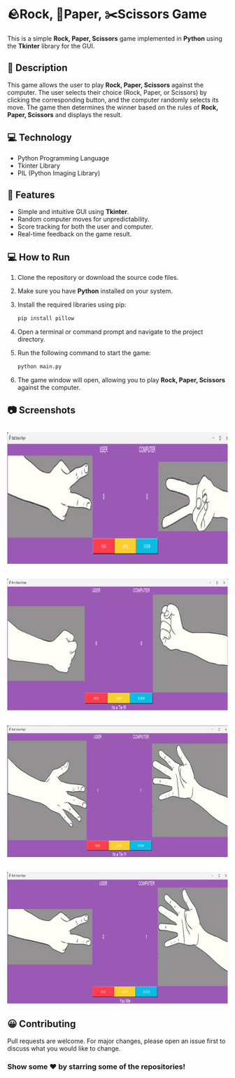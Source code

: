 # 🪨Rock, 📃Paper, ✂️Scissors Game

This is a simple **Rock, Paper, Scissors** game implemented in **Python** using the **Tkinter** library for the GUI.

## 🧐 Description

This game allows the user to play **Rock, Paper, Scissors** against the computer. The user selects their choice (Rock, Paper, or Scissors) by clicking the corresponding button, and the computer randomly selects its move. The game then determines the winner based on the rules of **Rock, Paper, Scissors** and displays the result.

## 💻 Technology
- Python Programming Language
- Tkinter Library
- PIL (Python Imaging Library)

## 🚀 Features

- Simple and intuitive GUI using **Tkinter**.
- Random computer moves for unpredictability.
- Score tracking for both the user and computer.
- Real-time feedback on the game result.

## 💻 How to Run
1. Clone the repository or download the source code files.

2. Make sure you have **Python** installed on your system.

3. Install the required libraries using pip:
    ```bash
    pip install pillow

4. Open a terminal or command prompt and navigate to the project directory.

5. Run the following command to start the game:
    ```bash
    python main.py

6. The game window will open, allowing you to play **Rock, Paper, Scissors** against the computer.

## 📷 Screenshots
<div>
   <h2 align="center"><img src="./Screenshot1.png" alt="Screenshot" width="800" height="300"></h2>
   <h2 align="center"><img src="./Screenshot2.png" alt="Screenshot" width="800" height="300"></h2>
   <h2 align="center"><img src="./Screenshot3.png" alt="Screenshot"   width="800" height="300"></h2>
   <h2 align="center"><img src="./Screenshot4.png" alt="Screenshot"   width="800" height="300"></h2>
</div>

## 😀 Contributing
Pull requests are welcome. For major changes, please open an issue first to discuss what you would like to change.

### Show some ❤️ by starring some of the repositories!
